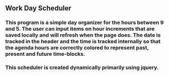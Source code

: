 ## Work Day Scheduler 

### This program is a simple day organizer for the hours between 9 and 5.  The user can input items on hour increments that are saved locally and will refresh when the page does.  The date is tracked in the header and the time is tracked internally so that the agenda hours are correctly colored to represent past, present and future time-blocks.

### This scheduler is created dynamically primarily using jquery.

